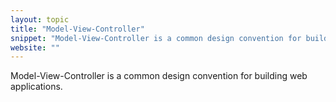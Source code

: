 ```yaml
---
layout: topic
title: "Model-View-Controller"
snippet: "Model-View-Controller is a common design convention for building web applications."
website: ""
---
```


Model-View-Controller is a common design convention for building web applications.

